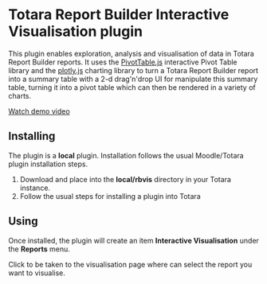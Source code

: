 
# Totara Report Builder Interactive Visualisation plugin
This plugin enables exploration, analysis and visualisation of data in Totara Report Builder reports.
It uses the [PivotTable.js](https://github.com/nicolaskruchten/pivottable) interactive Pivot Table library and the [plotly.js](https://github.com/plotly/plotly.js) charting library to turn a Totara Report Builder report into a summary table with a 2-d drag'n'drop UI for manipulate this summary table, turning it into a pivot table which can then be rendered in a variety of charts.

[Watch demo video](https://drive.logicexpertise.net/index.php/s/2L4mLt7zAPoEGbE/preview)

## Installing
The plugin is a __local__ plugin. Installation follows the usual Moodle/Totara plugin installation steps.
1. Download and place into the __local/rbvis__ directory in your Totara instance.
2. Follow the usual steps for installing a plugin into Totara

## Using
Once installed, the plugin will create an item __Interactive Visualisation__ under the __Reports__ menu. 

Click to be taken to the visualisation page where can select the report you want to visualise.
